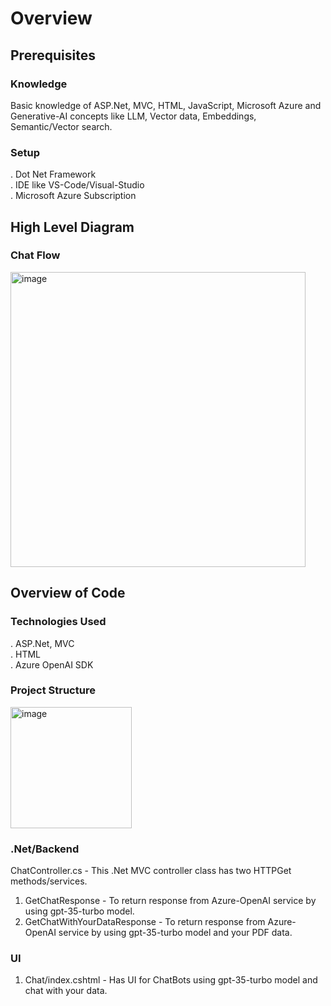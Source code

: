 # Overview

## Prerequisites
### Knowledge
Basic knowledge of ASP.Net, MVC, HTML, JavaScript, Microsoft Azure and Generative-AI concepts like LLM, Vector data, Embeddings, Semantic/Vector search.
### Setup
. Dot Net Framework  
. IDE like VS-Code/Visual-Studio  
. Microsoft Azure Subscription

## High Level Diagram
### Chat Flow
<img width="472" alt="image" src="https://github.com/meetrais/Azure-AI-OpenAI/assets/17907862/f8675a4b-a086-4eae-85ee-37ee0f596a82">

## Overview of Code
### Technologies Used
. ASP.Net, MVC  
. HTML  
. Azure OpenAI SDK

### Project Structure
<img width="194" alt="image" src="https://github.com/meetrais/Azure-AI-OpenAI/assets/17907862/7ed0805a-c579-41d8-9b08-43221bd6aeb6">

### .Net/Backend  
ChatController.cs - This .Net MVC controller class has two HTTPGet methods/services.  
1. GetChatResponse - To return response from Azure-OpenAI service by using gpt-35-turbo model.  
2. GetChatWithYourDataResponse - To return response from Azure-OpenAI service by using gpt-35-turbo model and your PDF data. 
  

### UI
1. Chat/index.cshtml  - Has UI for ChatBots using gpt-35-turbo model and chat with your data.

